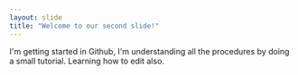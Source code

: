 ```yaml
---
layout: slide
title: "Welcome to our second slide!"
---
```

I'm getting started in Github, I'm understanding all the procedures by doing  a small tutorial. Learning how to edit also.


